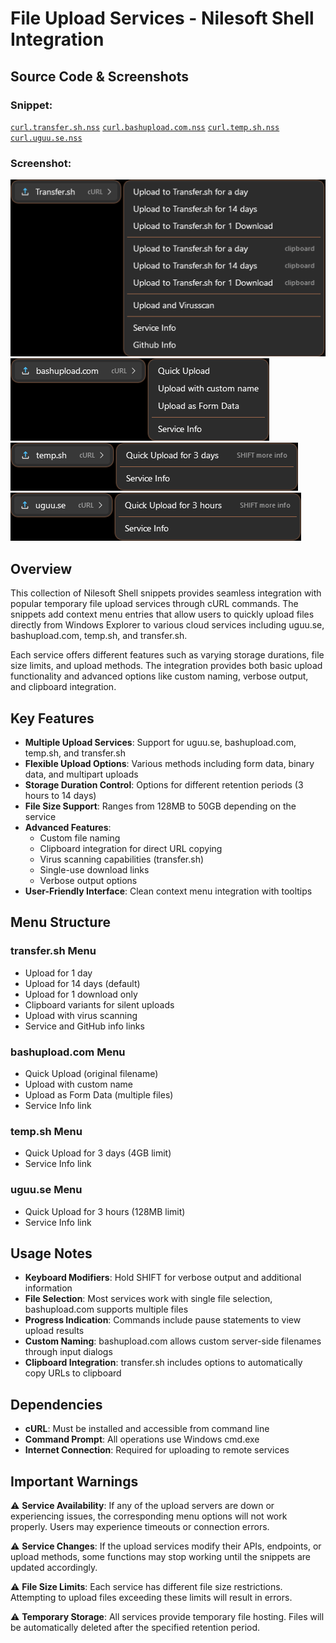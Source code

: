 # File Upload Services - Nilesoft Shell Integration

## Source Code & Screenshots

### Snippet:
[`curl.transfer.sh.nss`](/ex2.user.cloud.share/curl.transfer.sh.nss)
[`curl.bashupload.com.nss`](/ex2.user.cloud.share/curl.bashupload.com.nss)
[`curl.temp.sh.nss`](/ex2.user.cloud.share/curl.temp.sh.nss)
[`curl.uguu.se.nss`](/ex2.user.cloud.share/curl.uguu.se.nss)

### Screenshot:
![Screenshot 4](/ex2.user.cloud.share/curl.transfer.sh.1.png)
![Screenshot 2](/ex2.user.cloud.share/curl.bashupload.com.1.png)
![Screenshot 3](/ex2.user.cloud.share/curl.temp.sh.1.png)
![Screenshot 1](/ex2.user.cloud.share/curl.uguu.se.1.png)

## Overview

This collection of Nilesoft Shell snippets provides seamless integration with popular temporary file upload services through cURL commands. The snippets add context menu entries that allow users to quickly upload files directly from Windows Explorer to various cloud services including uguu.se, bashupload.com, temp.sh, and transfer.sh.

Each service offers different features such as varying storage durations, file size limits, and upload methods. The integration provides both basic upload functionality and advanced options like custom naming, verbose output, and clipboard integration.

## Key Features

- **Multiple Upload Services**: Support for uguu.se, bashupload.com, temp.sh, and transfer.sh
- **Flexible Upload Options**: Various methods including form data, binary data, and multipart uploads
- **Storage Duration Control**: Options for different retention periods (3 hours to 14 days)
- **File Size Support**: Ranges from 128MB to 50GB depending on the service
- **Advanced Features**: 
  - Custom file naming
  - Clipboard integration for direct URL copying
  - Virus scanning capabilities (transfer.sh)
  - Single-use download links
  - Verbose output options
- **User-Friendly Interface**: Clean context menu integration with tooltips

## Menu Structure

### transfer.sh Menu
- Upload for 1 day
- Upload for 14 days (default)
- Upload for 1 download only
- Clipboard variants for silent uploads
- Upload with virus scanning
- Service and GitHub info links

### bashupload.com Menu
- Quick Upload (original filename)
- Upload with custom name
- Upload as Form Data (multiple files)
- Service Info link

### temp.sh Menu
- Quick Upload for 3 days (4GB limit)
- Service Info link

### uguu.se Menu
- Quick Upload for 3 hours (128MB limit)
- Service Info link


## Usage Notes

- **Keyboard Modifiers**: Hold SHIFT for verbose output and additional information
- **File Selection**: Most services work with single file selection, bashupload.com supports multiple files
- **Progress Indication**: Commands include pause statements to view upload results
- **Custom Naming**: bashupload.com allows custom server-side filenames through input dialogs
- **Clipboard Integration**: transfer.sh includes options to automatically copy URLs to clipboard

## Dependencies

- **cURL**: Must be installed and accessible from command line
- **Command Prompt**: All operations use Windows cmd.exe
- **Internet Connection**: Required for uploading to remote services

## Important Warnings

⚠️ **Service Availability**: If any of the upload servers are down or experiencing issues, the corresponding menu options will not work properly. Users may experience timeouts or connection errors.

⚠️ **Service Changes**: If the upload services modify their APIs, endpoints, or upload methods, some functions may stop working until the snippets are updated accordingly.

⚠️ **File Size Limits**: Each service has different file size restrictions. Attempting to upload files exceeding these limits will result in errors.

⚠️ **Temporary Storage**: All services provide temporary file hosting. Files will be automatically deleted after the specified retention period.
